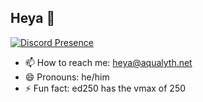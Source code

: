 ## Heya 👋

[![Discord Presence](https://lanyard.cnrad.dev/api/1079005960653254656)](https://discord.com/users/1079005960653254656)

- 📫 How to reach me: [heya@aqualyth.net](mailto:heya@aqualyth.net)
- 😄 Pronouns: he/him
- ⚡ Fun fact: ed250 has the vmax of 250
